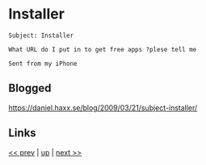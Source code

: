 # Installer

    Subject: Installer

    What URL do I put in to get free apps ?plese tell me

    Sent from my iPhone

## Blogged

<https://daniel.haxx.se/blog/2009/03/21/subject-installer/>

## Links

[<< prev](../2023/2023-11-26.md) | [up](../) | [next >> ](../2010/2010-12-23.md)
